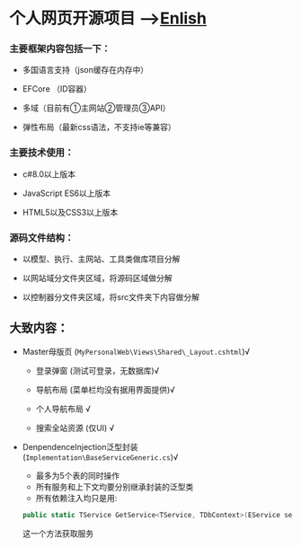 # 个人网页开源项目 -->[Enlish](./README-EN.md)

### 主要框架内容包括一下：
 - 多国语言支持（json缓存在内存中）

 - EFCore （ID容器）

 - 多域（目前有①主网站②管理员③API）

 - 弹性布局（最新css语法，不支持ie等兼容）

### 主要技术使用：
 - c#8.0以上版本

 - JavaScript ES6以上版本

 - HTML5以及CSS3以上版本

### 源码文件结构： 
 - 以模型、执行、主网站、工具类做库项目分解

 - 以网站域分文件夹区域，将源码区域做分解

 - 以控制器分文件夹区域，将src文件夹下内容做分解


## 大致内容：

 - Master母版页 (`MyPersonalWeb\Views\Shared\_Layout.cshtml`)√

    - 登录弹窗 (测试可登录，无数据库)√

    - 导航布局 (菜单栏均没有据用界面提供)√

    - 个人导航布局 √

    - 搜索全站资源 (仅UI) √


 - DenpendenceInjection泛型封装 (`Implementation\BaseServiceGeneric.cs`)√

    - 最多为5个表的同时操作
    - 所有服务和上下文均要分别继承封装的泛型类
    - 所有依赖注入均只是用:
    ```c# 
    public static TService GetService<TService, TDbContext>(EService service, string sqlString)
    ```
     这一个方法获取服务
 

```c#
```
